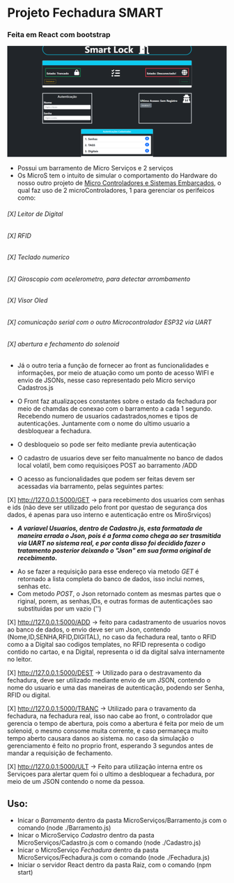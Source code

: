 # Projeto Fechadura SMART

### Feita em React com bootstrap
![alt text](https://github.com/NULLBYTE-RGH/Arquitetura-de-Sistemas-Computacionais-T2/blob/92e824de3a616be7479e22cee170b40187b5cd5f/foto/Front.PNG)
* Possui um barramento de Micro Serviços e 2 serviços
* Os MicroS tem o intuito de simular o comportamento do Hardware do nosso outro projeto de [Micro Controladores e Sistemas Embarcados](https://github.com/NULLBYTE-RGH/Microcontroladores-e-Sistemas-Embarcados), o qual faz uso de 2 microControladores, 1 para gerenciar os perifeicos como:
###### [X] Leitor de Digital
###### [X] RFID 
###### [X] Teclado numerico
###### [X] Giroscopio com acelerometro, para detectar arrombamento
###### [X] Visor Oled
###### [X] comunicação serial com o outro Microcontrolador ESP32 via UART
###### [X] abertura e fechamento do solenoid

* Já o outro teria a função de fornecer ao front as funcionalidades e informações, por meio de atuação como um ponto de acesso WIFI e envio de JSONs, nesse caso representado pelo Micro serviço Cadastros.js

* O Front faz atualizaçoes constantes sobre o estado da fechadura por meio de chamdas de conexao com o barramento a cada 1 segundo. Recebendo numero de usuarios cadastrados,nomes e tipos de autenticações. Juntamente com o nome do ultimo usuario a desbloquear a fechadura.

* O desbloqueio so pode ser feito mediante previa autenticação 

* O cadastro de usuarios deve ser feito manualmente no banco de dados local volatil, bem como requisiçoes POST ao barramento /ADD

* O acesso as funcionalidades que podem ser feitas devem ser acessadas via barramento, pelas seguintes partes:

[X] http://127.0.0.1:5000/GET -> para recebimento dos usuarios com senhas e ids (não deve ser utilizado pelo front por questao de segurança dos dados, é apenas para uso interno e autenticação entre os MiroSrviços)

+ ***A variavel Usuarios, dentro de Cadastro.js, esta formatada de maneira errada o Json, pois é a forma como chega ao ser trasmitida via UART no sistema real, e por conta disso foi decidido fazer o tratamento posterior deixando o "Json" em sua forma original de recebimento.***

* Ao se fazer a requisição para esse endereço via metodo *GET* é retornado a lista completa do banco de dados, isso inclui nomes, senhas etc.
* Com metodo *POST*, o Json retornado contem as mesmas partes que o riginal, porem, as senhas,IDs, e outras formas de autenticações sao substituidas por um vazio ('')

[X] http://127.0.0.1:5000/ADD -> feito para cadastramento de usuarios novos ao banco de dados, o envio deve ser um Json, contendo (Nome,ID,SENHA,RFID,DIGITAL), no caso da fechadura real, tanto o RFID como a a Digital sao codigos templates, no RFID representa o codigo contido no cartao, e na Digital, representa o id da digital salva internamente no leitor.

[X] http://127.0.0.1:5000/DEST -> Utilizado para o destravamento da fechadura, deve ser utilizado mediante envio de um JSON, contendo o nome do usuario e uma das maneiras de autenticação, podendo ser Senha, RFID ou digital.

[X] http://127.0.0.1:5000/TRANC -> Utilizado para o travamento da fechadura, na fechadura real, isso nao cabe ao front, o controlador que gerencia o tempo de abertura, pois como a abertura é feita por meio de um solenoid, o mesmo consome muita corrente, e caso permaneça muito tempo aberto causara danos ao sistema. no caso da simulação o gerenciamento é feito no proprio front, esperando 3 segundos antes de mandar a requisição de fechamento.

[X] http://127.0.0.1:5000/ULT -> Feito para utilização interna entre os Serviçoes para alertar quem foi o ultimo a desbloquear a fechadura, por meio de um JSON contendo o nome da pessoa.

## Uso:
- Inicar o *Barramento* dentro da pasta MicroServiços/Barramento.js com o comando (node ./Barramento.js)
- Inicar o MicroServiço *Cadastro* dentro da pasta MicroServiços/Cadastro.js com o comando (node ./Cadastro.js)
- Inicar o MicroServiço *Fechadura* dentro da pasta MicroServiços/Fechadura.js com o comando (node ./Fechadura.js)
- Iniciar o servidor React dentro da pasta Raiz, com o comando (npm start)
